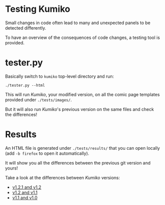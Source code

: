 

# Testing Kumiko

Small changes in code often lead to many and unexpected panels to be detected differently.

To have an overview of the consequences of code changes, a testing tool is provided.


# tester.py

Basically switch to `kumiko` top-level directory and run:

`./tester.py --html`

This will run *Kumiko*, your modified version, on all the comic page templates provided under `./tests/images/`.

But it will also run *Kumiko*'s previous version on the same files and check the differences!


# Results

An HTML file is generated under `./tests/results/` that you can open locally (add `-b firefox` to open it automatically).

It will show you all the differences between the previous git version and yours!

Take a look at the differences between *Kumiko* versions:
* [v1.2.1 and v1.2](https://kumiko.njean.me/tests/results/diff-v1.2-v1.2.1.html)
* [v1.2 and v1.1](https://kumiko.njean.me/tests/results/diff-v1.1-v1.2.html)
* [v1.1 and v1.0](https://kumiko.njean.me/tests/results/diff-v1.0-v1.1.html)
